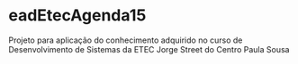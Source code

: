 # eadEtecAgenda15
Projeto para aplicação do conhecimento adquirido no curso de Desenvolvimento de Sistemas da ETEC Jorge Street do Centro Paula Sousa
